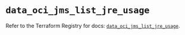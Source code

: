 # `data_oci_jms_list_jre_usage`

Refer to the Terraform Registry for docs: [`data_oci_jms_list_jre_usage`](https://registry.terraform.io/providers/oracle/oci/6.18.0/docs/data-sources/jms_list_jre_usage).
